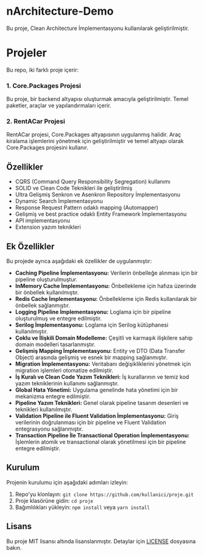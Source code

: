 # nArchitecture-Demo

Bu proje, Clean Architecture İmplementasyonu kullanılarak geliştirilmiştir.
# Projeler

Bu repo, iki farklı proje içerir:

### 1. Core.Packages Projesi

Bu proje, bir backend altyapısı oluşturmak amacıyla geliştirilmiştir. Temel paketler, araçlar ve yapılandırmaları içerir.

### 2. RentACar Projesi

RentACar projesi, Core.Packages altyapısının uygulanmış halidir. Araç kiralama işlemlerini yönetmek için geliştirilmiştir ve temel altyapı olarak Core.Packages projesini kullanır.

## Özellikler

- CQRS (Command Query Responsibility Segregation) kullanımı
- SOLID ve Clean Code Teknikleri ile geliştirilmiş
- Ultra Gelişmiş Senkron ve Asenkron Repository İmplementasyonu
- Dynamic Search İmplementasyonu
- Response Request Pattern odaklı mapping (Automapper)
- Gelişmiş ve best practice odaklı Entity Framework İmplementasyonu
- API implementasyonu
- Extension yazım teknikleri

## Ek Özellikler

Bu projede ayrıca aşağıdaki ek özellikler de uygulanmıştır:

- **Caching Pipeline İmplementasyonu:** Verilerin önbelleğe alınması için bir pipeline oluşturulmuştur.
- **InMemory Cache İmplementasyonu:** Önbellekleme için hafıza üzerinde bir önbellek kullanılmıştır.
- **Redis Cache İmplementasyonu:** Önbellekleme için Redis kullanılarak bir önbellek sağlanmıştır.
- **Logging Pipeline İmplementasyonu:** Loglama için bir pipeline oluşturulmuş ve entegre edilmiştir.
- **Serilog İmplementasyonu:** Loglama için Serilog kütüphanesi kullanılmıştır.
- **Çoklu ve İlişkili Domain Modelleme:** Çeşitli ve karmaşık ilişkilere sahip domain modelleri tasarlanmıştır.
- **Gelişmiş Mapping İmplementasyonu:** Entity ve DTO (Data Transfer Object) arasında gelişmiş ve esnek bir mapping sağlanmıştır.
- **Migration İmplementasyonu:** Veritabanı değişikliklerini yönetmek için migration işlemleri otomatize edilmiştir.
- **İş Kuralı ve Clean Code Yazım Teknikleri:** İş kurallarının ve temiz kod yazım tekniklerinin kullanımı sağlanmıştır.
- **Global Hata Yönetimi:** Uygulama genelinde hata yönetimi için bir mekanizma entegre edilmiştir.
- **Pipeline Yazım Teknikleri:** Genel olarak pipeline tasarım desenleri ve teknikleri kullanılmıştır.
- **Validation Pipeline ile Fluent Validation İmplementasyonu:** Giriş verilerinin doğrulanması için bir pipeline ve Fluent Validation entegrasyonu sağlanmıştır.
- **Transaction Pipeline İle Transactional Operation İmplementasyonu:** İşlemlerin atomik ve transactional olarak yönetilmesi için bir pipeline entegre edilmiştir.

## Kurulum

Projenin kurulumu için aşağıdaki adımları izleyin:

1. Repo'yu klonlayın: `git clone https://github.com/kullanici/proje.git`
2. Proje klasörüne gidin: `cd proje`
3. Bağımlılıkları yükleyin: `npm install` veya `yarn install`



## Lisans

Bu proje MIT lisansı altında lisanslanmıştır. Detaylar için [LICENSE](LICENSE) dosyasına bakın.
